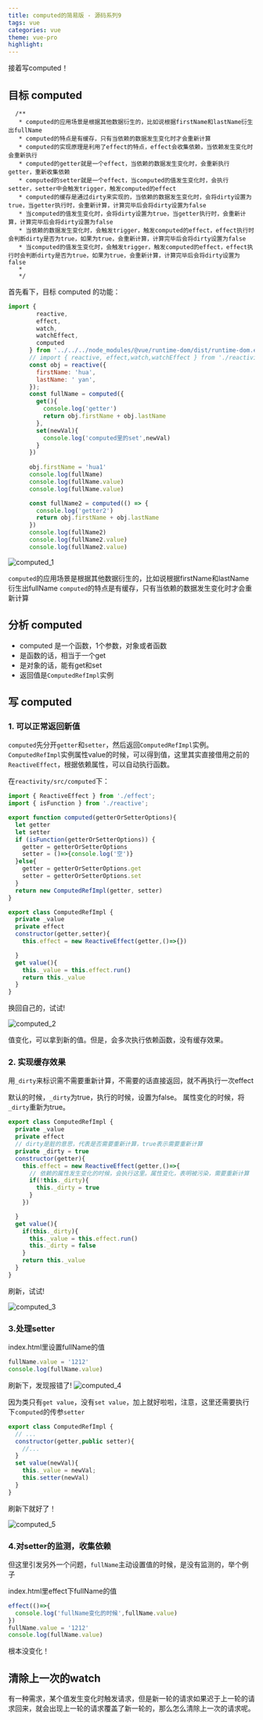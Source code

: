 ```yaml
---
title: computed的简易版 - 源码系列9
tags: vue
categories: vue
theme: vue-pro
highlight:
---
```


接着写computed！

## 目标 computed

      /**
       * computed的应用场景是根据其他数据衍生的，比如说根据firstName和lastName衍生出fullName
       * computed的特点是有缓存，只有当依赖的数据发生变化时才会重新计算
       * computed的实现原理是利用了effect的特点，effect会收集依赖，当依赖发生变化时会重新执行
       * computed的getter就是一个effect，当依赖的数据发生变化时，会重新执行getter，重新收集依赖
       * computed的setter就是一个effect，当computed的值发生变化时，会执行setter，setter中会触发trigger，触发computed的effect
       * computed的缓存是通过dirty来实现的，当依赖的数据发生变化时，会将dirty设置为true，当getter执行时，会重新计算，计算完毕后会将dirty设置为false
       * 当computed的值发生变化时，会将dirty设置为true，当getter执行时，会重新计算，计算完毕后会将dirty设置为false
       * 当依赖的数据发生变化时，会触发trigger，触发computed的effect，effect执行时会判断dirty是否为true，如果为true，会重新计算，计算完毕后会将dirty设置为false
       * 当computed的值发生变化时，会触发trigger，触发computed的effect，effect执行时会判断dirty是否为true，如果为true，会重新计算，计算完毕后会将dirty设置为false
       * 
       */


首先看下，目标 computed 的功能：

```js
import {
        reactive,
        effect,
        watch,
        watchEffect,
        computed
      } from '../../../node_modules/@vue/runtime-dom/dist/runtime-dom.esm-browser.js';
      // import { reactive, effect,watch,watchEffect } from './reactivity.js';
      const obj = reactive({
        firstName: 'hua',
        lastName: ' yan',
      });
      const fullName = computed({
        get(){
          console.log('getter')
          return obj.firstName + obj.lastName
        },
        set(newVal){
          console.log('computed里的set',newVal)
        }
      })
      
      obj.firstName = 'hua1'
      console.log(fullName)
      console.log(fullName.value)
      console.log(fullName.value)

      const fullName2 = computed(() => {
        console.log('getter2')
        return obj.firstName + obj.lastName
      })
      console.log(fullName2)
      console.log(fullName2.value)
      console.log(fullName2.value)  
```

![computed_1]( https://blog-huahua.oss-cn-beijing.aliyuncs.com/blog/code/computed_1.png)

`computed`的应用场景是根据其他数据衍生的，比如说根据firstName和lastName衍生出fullName
`computed`的特点是有缓存，只有当依赖的数据发生变化时才会重新计算


## 分析 computed

* computed 是一个函数，1个参数，对象或者函数
* 是函数的话，相当于一个get
* 是对象的话，能有get和set
* 返回值是`ComputedRefImpl`实例


## 写 computed

### 1. 可以正常返回新值

`computed`先分开`getter`和`setter`，然后返回`ComputedRefImpl`实例。
`ComputedRefImpl`实例属性value的时候，可以得到值，这里其实直接借用之前的`ReactiveEffect`，根据依赖属性，可以自动执行函数。

在`reactivity/src/computed`下：

```js
import { ReactiveEffect } from './effect';
import { isFunction } from './reactive';

export function computed(getterOrSetterOptions){
  let getter
  let setter
  if (isFunction(getterOrSetterOptions)) {
    getter = getterOrSetterOptions
    setter = ()=>{console.log('空')}
  }else{
    getter = getterOrSetterOptions.get
    setter = getterOrSetterOptions.set
  }
  return new ComputedRefImpl(getter, setter)
}

export class ComputedRefImpl {
  private _value
  private effect
  constructor(getter,setter){
    this.effect = new ReactiveEffect(getter,()=>{})

  }
  get value(){
    this._value = this.effect.run()
    return this._value
  }
}
```

换回自己的，试试!

![computed_2](https://blog-huahua.oss-cn-beijing.aliyuncs.com/blog/code/computed_2.png)

值变化，可以拿到新的值。但是，会多次执行依赖函数，没有缓存效果。

### 2. 实现缓存效果

用`_dirty`来标识需不需要重新计算，不需要的话直接返回，就不再执行一次effect

默认的时候，`_dirty`为true，执行的时候，设置为false。
属性变化的时候，将`_dirty`重新为true。

```js
export class ComputedRefImpl {
  private _value
  private effect
  // dirty是脏的意思，代表是否需要重新计算，true表示需要重新计算
  private _dirty = true
  constructor(getter){
    this.effect = new ReactiveEffect(getter,()=>{
      // 依赖的属性发生变化的时候，会执行这里。属性变化，表明被污染，需要重新计算
      if(!this._dirty){
        this._dirty = true
      }
    })

  }
  get value(){
    if(this._dirty){
      this._value = this.effect.run()
      this._dirty = false
    }
    return this._value
  }
}
```
刷新，试试!

![computed_3](https://blog-huahua.oss-cn-beijing.aliyuncs.com/blog/code/computed_3.png)

### 3.处理setter

index.html里设置fullName的值

```js
fullName.value = '1212'
console.log(fullName.value)
```

刷新下，发现报错了!
![computed_4](https://blog-huahua.oss-cn-beijing.aliyuncs.com/blog/code/computed_4.png)

因为类只有`get value`，没有`set value`，加上就好啦啦，注意，这里还需要执行下`computed`的传参`setter`

```js
export class ComputedRefImpl {
  // ...
  constructor(getter,public setter){
    //...
  }
  set value(newVal){
    this._value = newVal;
    this.setter(newVal)
  }
}

```

刷新下就好了！

![computed_5](https://blog-huahua.oss-cn-beijing.aliyuncs.com/blog/code/computed_5.png)

### 4.对setter的监测，收集依赖

但这里引发另外一个问题，`fullName`主动设置值的时候，是没有监测的，举个例子

index.html里effect下fullName的值

```js
effect(()=>{
  console.log('fullName变化的时候',fullName.value)
})
fullName.value = '1212'
console.log(fullName.value)
```
根本没变化！



## 清除上一次的watch

有一种需求，某个值发生变化时触发请求，但是新一轮的请求如果迟于上一轮的请求回来，就会出现上一轮的请求覆盖了新一轮的，那么怎么清除上一次的请求呢。


